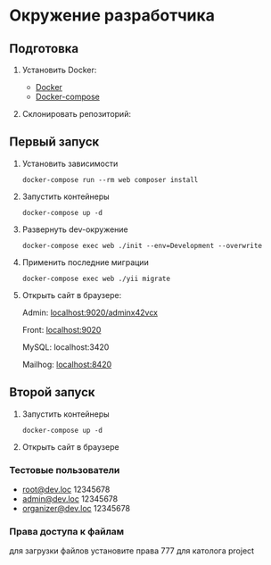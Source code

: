 # Окружение разработчика

## Подготовка

1. Установить Docker:

    * [Docker](https://docs.docker.com/engine/install/)
    * [Docker-compose](https://docs.docker.com/compose/install/)
    
2. Склонировать репозиторий:

## Первый запуск

1. Установить  зависимости

    `docker-compose run --rm web composer install`

2. Запустить контейнеры

    `docker-compose up -d`

3. Развернуть dev-окружение

    `docker-compose exec web ./init --env=Development --overwrite`    

4. Применить последние миграции

    `docker-compose exec web ./yii migrate`

5. Открыть сайт в браузере:

    Admin: [localhost:9020/adminx42vcx](http://localhost:9020/adminx42vcx)   

    Front: [localhost:9020](http://localhost:9020)
    
    MySQL: localhost:3420

    Mailhog: [localhost:8420](http://localhost:8420)


## Второй запуск

1. Запустить контейнеры

    `docker-compose up -d`

1. Открыть сайт в браузере
    
### Тестовые пользователи

- root@dev.loc 12345678
- admin@dev.loc 12345678
- organizer@dev.loc 12345678
### Права доступа к файлам
для загрузки файлов установите права 777 для католога project

